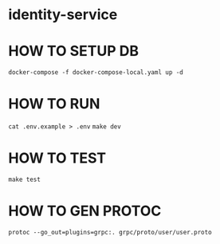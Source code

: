 # identity-service

# HOW TO SETUP DB
`docker-compose -f docker-compose-local.yaml up -d`

# HOW TO RUN
`cat .env.example > .env`
`make dev`

# HOW TO TEST
`make test`

# HOW TO GEN PROTOC
`protoc --go_out=plugins=grpc:. grpc/proto/user/user.proto`